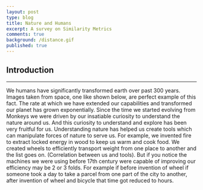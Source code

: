 ```yaml
---
layout: post
type: blog
title: Nature and Humans
excerpt: A survey on Similarity Metrics
comments: true
background: /distance.gif
published: true
---
```



## Introduction
<hr>
We humans have significantly transformed earth over past 300 years. Images taken from space, one like shown below, are perfect example of this fact. The rate at which we have extended our capabilities and transformed our planet has grown exponentially. 
Since the time we started evolving from Monkeys we were driven by our insatiable curiosity to understand the nature around us. And this curiosity to understand and explore has been very fruitful for us. Understanding nature has helped us create tools which can manipulate forces of nature to serve us. For example, we invented fire to extract locked energy in wood to keep us warm and cook food. We created wheels to efficiently transport weight from one place to another and the list goes on. (Correlation between us and tools). But if you notice the machines we were using before 17th century were capable of improving our efficiency may be 2 or 3 folds. For example if before invention of wheel if someone took a day to take a parcel from one part of the city to another, after invention of wheel and bicycle that time got reduced to hours. 

